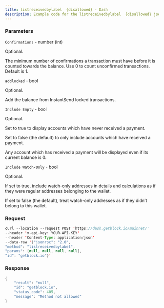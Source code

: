 ```yaml
---
title: listreceivedbylabel  {disallowed} - Dash
description: Example code for the listreceivedbylabel  {disallowed} json-rpc method. Сomplete guide on how to use listreceivedbylabel  {disallowed} json-rpc in GetBlock.io Web3 documentation.
---
```


### Parameters


`Confirmations` - number (int)

Optional.

The minimum number of confirmations a transaction must have before it is
counted towards the balance. Use 0 to count unconfirmed transactions.
Default is 1.

`addlocked` - bool

Optional.

Add the balance from InstantSend locked transactions.

`Include Empty` - bool

Optional.

Set to true to display accounts which have never received a payment.

Set to false (the default) to only include accounts which have received
a payment.

Any account which has received a payment will be displayed even if its
current balance is 0.

`Include Watch-Only` - bool

Optional.

If set to true, include watch-only addresses in details and calculations
as if they were regular addresses belonging to the wallet.

If set to false (the default), treat watch-only addresses as if they
didn't belong to this wallet.

### Request

``` java
curl --location --request POST 'https://dash.getblock.io/mainnet/' 
--header 'x-api-key: YOUR-API-KEY' 
--header 'Content-Type: application/json' 
--data-raw '{"jsonrpc": "2.0",
"method": "listreceivedbylabel",
"params": [null, null, null, null],
"id": "getblock.io"}'
```

###  Response

``` java
{
    "result": "null",
    "id": "getblock.io",
    "status_code": 405,
    "message": "Method not allowed"
}
```

